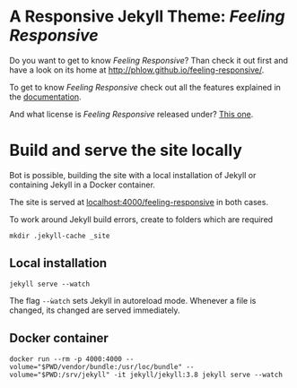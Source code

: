 # A Responsive Jekyll Theme: *Feeling Responsive*

Do you want to get to know *Feeling Responsive*? Than check it out first and have a look on its home at  <http://phlow.github.io/feeling-responsive/>.

To get to know *Feeling Responsive* check out all the features explained in the [documentation][1].

And what license is *Feeling Responsive* released under? [This one][2].

# Build and serve the site locally

Bot is possible, building the site with a local installation of Jekyll or containing Jekyll in a Docker container.

The site is served at [localhost:4000/feeling-responsive](localhost:4000/feeling-responsive) in both cases.

To work around Jekyll build errors, create to folders which are required

```
mkdir .jekyll-cache _site
```

## Local installation

```
jekyll serve --watch
```

The flag `--ẁatch` sets Jekyll in autoreload mode. Whenever a file is changed, its changed are served immediately.


## Docker container

```
docker run --rm -p 4000:4000 --volume="$PWD/vendor/bundle:/usr/loc/bundle" --volume="$PWD:/srv/jekyll" -it jekyll/jekyll:3.8 jekyll serve --watch
```


 [1]: http://phlow.github.io/feeling-responsive/documentation/
 [2]: https://github.com/Phlow/feeling-responsive/blob/gh-pages/LICENSE

